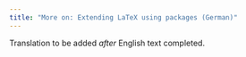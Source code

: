 ```yaml
---
title: "More on: Extending LaTeX using packages (German)"
---
```

Translation to be added _after_ English text completed.
